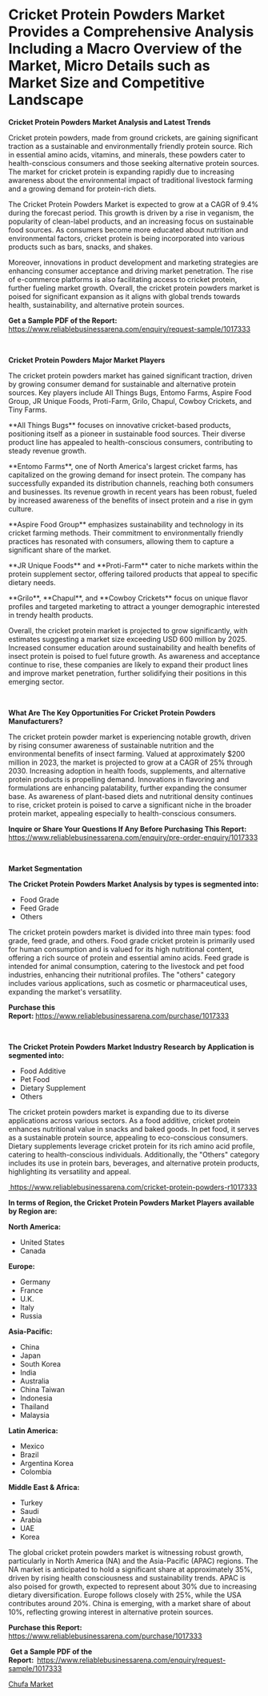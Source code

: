 <p><h1>Cricket Protein Powders Market Provides a Comprehensive Analysis Including a Macro Overview of the Market, Micro Details such as Market Size and Competitive Landscape</h1></p><p><strong>Cricket Protein Powders Market Analysis and Latest Trends</strong></p>
<p><p>Cricket protein powders, made from ground crickets, are gaining significant traction as a sustainable and environmentally friendly protein source. Rich in essential amino acids, vitamins, and minerals, these powders cater to health-conscious consumers and those seeking alternative protein sources. The market for cricket protein is expanding rapidly due to increasing awareness about the environmental impact of traditional livestock farming and a growing demand for protein-rich diets. </p><p>The Cricket Protein Powders Market is expected to grow at a CAGR of 9.4% during the forecast period. This growth is driven by a rise in veganism, the popularity of clean-label products, and an increasing focus on sustainable food sources. As consumers become more educated about nutrition and environmental factors, cricket protein is being incorporated into various products such as bars, snacks, and shakes. </p><p>Moreover, innovations in product development and marketing strategies are enhancing consumer acceptance and driving market penetration. The rise of e-commerce platforms is also facilitating access to cricket protein, further fueling market growth. Overall, the cricket protein powders market is poised for significant expansion as it aligns with global trends towards health, sustainability, and alternative protein sources.</p></p>
<p><strong>Get a Sample PDF of the Report:&nbsp;</strong> <a href="https://www.reliablebusinessarena.com/enquiry/request-sample/1017333?utm_campaign=3498&utm_medium=2&utm_source=Github&utm_content=ia&utm_term=07042025&utm_id=cricket-protein-powders">https://www.reliablebusinessarena.com/enquiry/request-sample/1017333</a></p>
<p>&nbsp;</p>
<p><strong>Cricket Protein Powders Major Market Players</strong></p>
<p><p>The cricket protein powders market has gained significant traction, driven by growing consumer demand for sustainable and alternative protein sources. Key players include All Things Bugs, Entomo Farms, Aspire Food Group, JR Unique Foods, Proti-Farm, Grilo, Chapul, Cowboy Crickets, and Tiny Farms.</p><p>**All Things Bugs** focuses on innovative cricket-based products, positioning itself as a pioneer in sustainable food sources. Their diverse product line has appealed to health-conscious consumers, contributing to steady revenue growth.</p><p>**Entomo Farms**, one of North America's largest cricket farms, has capitalized on the growing demand for insect protein. The company has successfully expanded its distribution channels, reaching both consumers and businesses. Its revenue growth in recent years has been robust, fueled by increased awareness of the benefits of insect protein and a rise in gym culture.</p><p>**Aspire Food Group** emphasizes sustainability and technology in its cricket farming methods. Their commitment to environmentally friendly practices has resonated with consumers, allowing them to capture a significant share of the market.</p><p>**JR Unique Foods** and **Proti-Farm** cater to niche markets within the protein supplement sector, offering tailored products that appeal to specific dietary needs. </p><p>**Grilo**, **Chapul**, and **Cowboy Crickets** focus on unique flavor profiles and targeted marketing to attract a younger demographic interested in trendy health products.</p><p>Overall, the cricket protein market is projected to grow significantly, with estimates suggesting a market size exceeding USD 600 million by 2025. Increased consumer education around sustainability and health benefits of insect protein is poised to fuel future growth. As awareness and acceptance continue to rise, these companies are likely to expand their product lines and improve market penetration, further solidifying their positions in this emerging sector.</p></p>
<p>&nbsp;</p>
<p><strong>What Are The Key Opportunities For Cricket Protein Powders Manufacturers?</strong></p>
<p><p>The cricket protein powder market is experiencing notable growth, driven by rising consumer awareness of sustainable nutrition and the environmental benefits of insect farming. Valued at approximately $200 million in 2023, the market is projected to grow at a CAGR of 25% through 2030. Increasing adoption in health foods, supplements, and alternative protein products is propelling demand. Innovations in flavoring and formulations are enhancing palatability, further expanding the consumer base. As awareness of plant-based diets and nutritional density continues to rise, cricket protein is poised to carve a significant niche in the broader protein market, appealing especially to health-conscious consumers.</p></p>
<p><strong>Inquire or Share Your Questions If Any Before Purchasing This Report:</strong> <a href="https://www.reliablebusinessarena.com/enquiry/pre-order-enquiry/1017333?utm_campaign=3498&utm_medium=2&utm_source=Github&utm_content=ia&utm_term=07042025&utm_id=cricket-protein-powders">https://www.reliablebusinessarena.com/enquiry/pre-order-enquiry/1017333</a></p>
<p>&nbsp;</p>
<p><strong>Market Segmentation</strong></p>
<p><strong>The Cricket Protein Powders Market Analysis by types is segmented into:</strong></p>
<p><ul><li>Food Grade</li><li>Feed Grade</li><li>Others</li></ul></p>
<p><p>The cricket protein powders market is divided into three main types: food grade, feed grade, and others. Food grade cricket protein is primarily used for human consumption and is valued for its high nutritional content, offering a rich source of protein and essential amino acids. Feed grade is intended for animal consumption, catering to the livestock and pet food industries, enhancing their nutritional profiles. The "others" category includes various applications, such as cosmetic or pharmaceutical uses, expanding the market's versatility.</p></p>
<p><strong>Purchase this Report:&nbsp;</strong><a href="https://www.reliablebusinessarena.com/purchase/1017333?utm_campaign=3498&utm_medium=2&utm_source=Github&utm_content=ia&utm_term=07042025&utm_id=cricket-protein-powders">https://www.reliablebusinessarena.com/purchase/1017333</a></p>
<p>&nbsp;</p>
<p><strong>The Cricket Protein Powders Market Industry Research by Application is segmented into:</strong></p>
<p><ul><li>Food Additive</li><li>Pet Food</li><li>Dietary Supplement</li><li>Others</li></ul></p>
<p><p>The cricket protein powders market is expanding due to its diverse applications across various sectors. As a food additive, cricket protein enhances nutritional value in snacks and baked goods. In pet food, it serves as a sustainable protein source, appealing to eco-conscious consumers. Dietary supplements leverage cricket protein for its rich amino acid profile, catering to health-conscious individuals. Additionally, the "Others" category includes its use in protein bars, beverages, and alternative protein products, highlighting its versatility and appeal.</p></p>
<p><a href="https://www.reliablebusinessarena.com/cricket-protein-powders-r1017333?utm_campaign=3498&utm_medium=2&utm_source=Github&utm_content=ia&utm_term=07042025&utm_id=cricket-protein-powders">&nbsp;https://www.reliablebusinessarena.com/cricket-protein-powders-r1017333</a></p>
<p><strong>In terms of Region, the Cricket Protein Powders Market Players available by Region are:</strong></p>
<p>
    <p> <strong> North America: </strong>
        <ul>
            <li>United States</li>
            <li>Canada</li>
        </ul>
        </p> 
    <p> <strong> Europe: </strong>
        <ul>
            <li>Germany</li>
            <li>France</li>
            <li>U.K.</li>
            <li>Italy</li>
            <li>Russia</li>
        </ul>
        </p> 
    <p> <strong> Asia-Pacific: </strong>
        <ul>
            <li>China</li>
            <li>Japan</li>
            <li>South Korea</li>
            <li>India</li>
            <li>Australia</li>
            <li>China Taiwan</li>
            <li>Indonesia</li>
            <li>Thailand</li>
            <li>Malaysia</li>
        </ul>
        </p> 
    <p> <strong> Latin America: </strong>
        <ul>
            <li>Mexico</li>
            <li>Brazil</li>
            <li>Argentina Korea</li>
            <li>Colombia</li>
        </ul>
        </p> 
    <p> <strong> Middle East & Africa: </strong>
        <ul>
            <li>Turkey</li>
            <li>Saudi</li>
            <li>Arabia</li>
            <li>UAE</li>
            <li>Korea</li>
        </ul>
    </p>
    </p>
<p><p>The global cricket protein powders market is witnessing robust growth, particularly in North America (NA) and the Asia-Pacific (APAC) regions. The NA market is anticipated to hold a significant share at approximately 35%, driven by rising health consciousness and sustainability trends. APAC is also poised for growth, expected to represent about 30% due to increasing dietary diversification. Europe follows closely with 25%, while the USA contributes around 20%. China is emerging, with a market share of about 10%, reflecting growing interest in alternative protein sources.</p></p>
<p><strong>Purchase this Report: </strong><a href="https://www.reliablebusinessarena.com/purchase/1017333?utm_campaign=3498&utm_medium=2&utm_source=Github&utm_content=ia&utm_term=07042025&utm_id=cricket-protein-powders">https://www.reliablebusinessarena.com/purchase/1017333</a></p>
<p>&nbsp;<strong>Get a Sample PDF of the Report:&nbsp;&nbsp;</strong><a href="https://www.reliablebusinessarena.com/enquiry/request-sample/1017333?utm_campaign=3498&utm_medium=2&utm_source=Github&utm_content=ia&utm_term=07042025&utm_id=cricket-protein-powders">https://www.reliablebusinessarena.com/enquiry/request-sample/1017333</a></p>
<p><strong></strong></p>
<p><p><a href="https://github.com/anesimazikpd/Market-Research-Report-List-1/blob/main/chufa-market.md?utm_campaign=3498&utm_medium=2&utm_source=Github&utm_content=ia&utm_term=07042025&utm_id=cricket-protein-powders">Chufa Market</a></p></p>